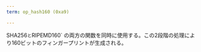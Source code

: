 ```yaml
---
term: op_hash160 (0xa9)

---
```

SHA256` と `RIPEMD160` の両方の関数を同時に使用する。この2段階の処理により160ビットのフィンガープリントが生成される。
